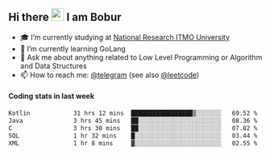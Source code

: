 ## Hi there <img src="https://media.giphy.com/media/hvRJCLFzcasrR4ia7z/giphy.gif" width="25px" height="25px"> I am Bobur

- :mortar_board: I’m currently studying at [National Research ITMO University](https://itmo.ru/)
- :seedling: I’m currently learning GoLang
- :speech_balloon: Ask me about anything related to Low Level Programming or Algorithm and Data Structures
- :mailbox: How to reach me: [@telegram](https://t.me/octoant) (see also [@leetcode](https://leetcode.com/octoant/))    

#### Coding stats in last week

<!--START_SECTION:waka-->

```txt
Kotlin            31 hrs 12 mins  █████████████████▒░░░░░░░   69.52 %
Java              3 hrs 45 mins   ██░░░░░░░░░░░░░░░░░░░░░░░   08.36 %
C                 3 hrs 30 mins   ██░░░░░░░░░░░░░░░░░░░░░░░   07.82 %
SQL               1 hr 32 mins    █░░░░░░░░░░░░░░░░░░░░░░░░   03.44 %
XML               1 hr 8 mins     ▓░░░░░░░░░░░░░░░░░░░░░░░░   02.55 %
```

<!--END_SECTION:waka-->
